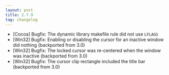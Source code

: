 ```yaml
---
layout: post
title: 2.7.9
tag: changelog
---
```


 - \[Cocoa\] Bugfix: The dynamic library makefile rule did not use
                     `LFLAGS`
 - \[Win32\] Bugfix: Enabling or disabling the cursor for an inactive
                     window did nothing (backported from 3.0)
 - \[Win32\] Bugfix: The locked cursor was re-centered when the window was
                     inactive (backported from 3.0)
 - \[Win32\] Bugfix: The cursor clip rectangle included the title bar
                     (backported from 3.0)
